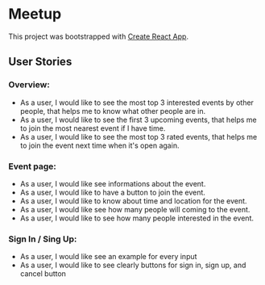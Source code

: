 # Meetup

This project was bootstrapped with [Create React App](https://github.com/facebook/create-react-app).

## User Stories

### Overview:

-   As a user, I would like to see the most top 3 interested events by other people, that helps me to know what other people are in.
-   As a user, I would like to see the first 3 upcoming events, that helps me to join the most nearest event if I have time.
-   As a user, I would like to see the most top 3 rated events, that helps me to join the event next time when it's open again.

### Event page:

-   As a user, I would like see informations about the event.
-   As a user, I would like to have a button to join the event.
-   As a user, I would like to know about time and location for the event.
-   As a user, I would like see how many people will coming to the event.
-   As a user, I would like to see how many people interested in the event.

### Sign In / Sing Up:

-   As a user, I would like see an example for every input
-   As a user, I would like to see clearly buttons for sign in, sign up, and cancel button
